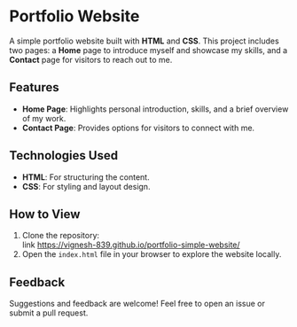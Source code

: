 # Portfolio Website  
A simple portfolio website built with **HTML** and **CSS**. This project includes two pages: a **Home** page to introduce myself and showcase my skills, and a **Contact** page for visitors to reach out to me.  

## Features  
- **Home Page**: Highlights personal introduction, skills, and a brief overview of my work.  
- **Contact Page**: Provides options for visitors to connect with me.  

## Technologies Used  
- **HTML**: For structuring the content.  
- **CSS**: For styling and layout design.  

## How to View  
1. Clone the repository:  
   link   https://vignesh-839.github.io/portfolio-simple-website/
2. Open the `index.html` file in your browser to explore the website locally.  

## Feedback  
Suggestions and feedback are welcome! Feel free to open an issue or submit a pull request.  

